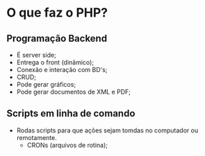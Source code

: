# O que faz o PHP?

## Programação Backend

- É server side;
- Entrega o front (dinâmico);
- Conexão e interação com BD's;
- CRUD;
- Pode gerar gráficos;
- Pode gerar documentos de XML e PDF;

## Scripts em linha de comando

- Rodas scripts para que ações sejam tomdas no computador ou remotamente.
    - CRONs (arquivos de rotina);


